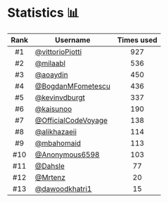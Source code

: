 # Statistics 📊

|Rank|Username|Times used|
:--------:|--------|:--------:|
|#1|[@vittorioPiotti](https://github.com/vittorioPiotti)|927|
|#2|[@milaabl](https://github.com/milaabl)|536|
|#3|[@aoaydin](https://github.com/aoaydin)|450|
|#4|[@BogdanMFometescu](https://github.com/BogdanMFometescu)|436|
|#5|[@kevinvdburgt](https://github.com/kevinvdburgt)|337|
|#6|[@kaisunoo](https://github.com/kaisunoo)|190|
|#7|[@OfficialCodeVoyage](https://github.com/OfficialCodeVoyage)|138|
|#8|[@alikhazaeii](https://github.com/alikhazaeii)|114|
|#9|[@mbahomaid](https://github.com/mbahomaid)|113|
|#10|[@Anonymous6598](https://github.com/Anonymous6598)|103|
|#11|[@Dahsle](https://github.com/Dahsle)|77|
|#12|[@Mrtenz](https://github.com/Mrtenz)|20|
|#13|[@dawoodkhatri1](https://github.com/dawoodkhatri1)|15|
